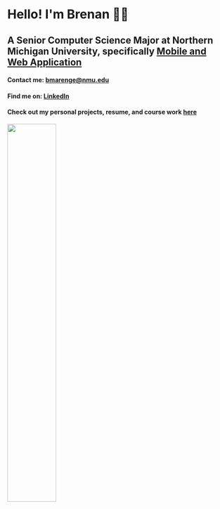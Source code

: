 # Hello! I'm Brenan 👨‍💻
## A Senior Computer Science Major at Northern Michigan University, specifically [Mobile and Web Application](https://nmu.edu/bulletin/mobile-and-web-app-development-7)
#### Contact me: bmarenge@nmu.edu 
#### Find me on: [LinkedIn](https://www.linkedin.com/in/brenan-marenger-924432255/)
#### Check out my personal projects, resume, and course work [here](https://github.com/BrenanMarenger?tab=repositories)


<img align="left" width="47%" src="https://github-readme-stats.vercel.app/api/top-langs/?username=brenanmarenger&layout=compact&theme=radical" >
